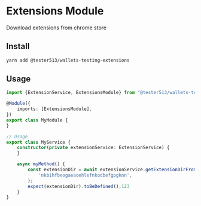 # Extensions Module

Download extensions from chrome store

## Install

```bash
yarn add @tester513/wallets-testing-extensions
```

## Usage

```ts
import {ExtensionService, ExtensionsModule} from "@tester513/wallets-testing-extensions";

@Module({
    imports: [ExtensionsModule],
})
export class MyModule {
}

// Usage
export class MyService {
    constructor(private extensionService: ExtensionService) {
    }

    async myMethod() {
        const extensionDir = await extensionService.getExtensionDirFromId(
            'nkbihfbeogaeaoehlefnkodbefgpgknn',
        );
        expect(extensionDir).toBeDefined();123
    }
}
```
